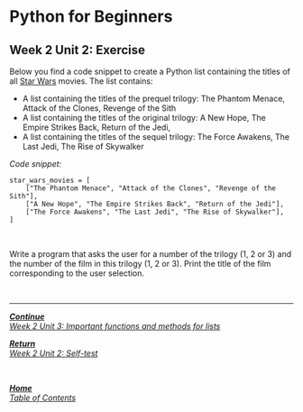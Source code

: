 # Python for Beginners

## Week 2 Unit 2: Exercise

Below you find a code snippet to create a Python list containing the titles of all [Star Wars](https://en.wikipedia.org/wiki/Star_Wars) movies. The list contains:

+ A list containing the titles of the prequel trilogy: The Phantom Menace, Attack of the Clones, Revenge of the Sith
+ A list containing the titles of the original trilogy: A New Hope, The Empire Strikes Back, Return of the Jedi,
+ A list containing the titles of the sequel trilogy: The Force Awakens, The Last Jedi, The Rise of Skywalker

*Code snippet:*
```Py
star_wars_movies = [
    ["The Phantom Menace", "Attack of the Clones", "Revenge of the Sith"],
    ["A New Hope", "The Empire Strikes Back", "Return of the Jedi"],
    ["The Force Awakens", "The Last Jedi", "The Rise of Skywalker"],
]
```

<br>

Write a program that asks the user for a number of the trilogy (1, 2 or 3) and the number of the film in this trilogy (1, 2 or 3). Print the title of the film corresponding to the user selection.

<br>

---

[***Continue*** <br> *Week 2 Unit 3: Important functions and methods for lists*](week2_unit3_important_functions.md)

[***Return*** <br> *Week 2 Unit 2: Self-test*](week2_unit2_selftest.md)

<br>

[***Home*** <br>*Table of Contents*](home.md)